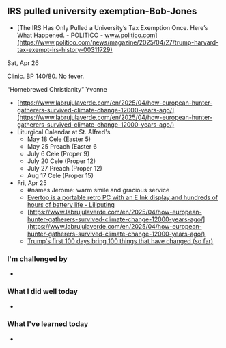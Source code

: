 ## IRS pulled university exemption-Bob-Jones
  - [The IRS Has Only Pulled a University’s Tax Exemption Once. Here’s What Happened. - POLITICO - www.politico.com](https://www.politico.com/news/magazine/2025/04/27/trump-harvard-tax-exempt-irs-history-00311729)

﻿﻿Sat, Apr 26﻿ 

Clinic. BP 140/80. No fever. 

“Homebrewed Christianity” Yvonne

- [https://www.labrujulaverde.com/en/2025/04/how-european-hunter-gatherers-survived-climate-change-12000-years-ago/](https://www.labrujulaverde.com/en/2025/04/how-european-hunter-gatherers-survived-climate-change-12000-years-ago/)
- Liturgical Calendar at St. Alfred's
  - May 18 Cele (Easter 5)
  - May 25 Preach (Easter 6
  - July 6 Cele (Proper 9)
  - July 20 Cele (Proper 12)
  - July 27 Preach (Proper 12)
  - Aug 17 Cele (Proper 15)
- ﻿﻿Fri, Apr 25﻿ 
  - #names  Jerome: warm smile and gracious service
  - [Evertop is a portable retro PC with an E Ink display and hundreds of hours of battery life - Liliputing](https://liliputing.com/evertop-is-a-portable-retro-pc-with-an-e-ink-display-and-hundreds-of-hours-of-battery-life/)
  - [https://www.labrujulaverde.com/en/2025/04/how-european-hunter-gatherers-survived-climate-change-12000-years-ago/](https://www.labrujulaverde.com/en/2025/04/how-european-hunter-gatherers-survived-climate-change-12000-years-ago/)
  - [Trump's first 100 days bring 100 things that have changed (so far)](https://www.usatoday.com/story/news/politics/elections/2025/04/25/trump-100-days-changes-in-america/83042626007/)

### I'm challenged by

- 

### What I did well today

- 

### What I've learned today

- 